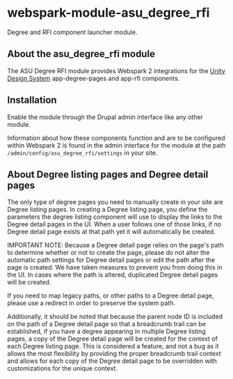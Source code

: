 # webspark-module-asu_degree_rfi
Degree and RFI component launcher module.

## About the asu_degree_rfi module
The ASU Degree RFI module provides Webspark 2 integrations for the 
[Unity Design System](https://unity.web.asu.edu) app-degree-pages and 
app-rfi components.

## Installation
Enable the module through the Drupal admin interface like any other
module.

Information about how these components function and are to be
configured within Webspark 2 is found in the admin interface 
for the module at the path `/admin/config/asu_degree_rfi/settings`
in your site.

## About Degree listing pages and Degree detail pages
The only type of degree pages you need to manually create in your site 
are Degree listing pages. In creating a Degree listing page, you define
the parameters the degree listing component will use to display the links
to the Degree detail pages in the UI. When a user follows one of those
links, if no Degree detail page exists at that path yet it will 
automatically be created.

IMPORTANT NOTE:
Because a Degree detail page relies on the page's path to determine
whether or not to create the page, please do not alter the automatic
path settings for Degree detail pages or edit the path after the page
is created. We have taken measures to prevent you from doing this in
the UI. In cases where the path is altered, duplicated Degree detail
pages will be created.

If you need to map legacy paths, or other paths to a Degree detail
page, please use a redirect in order to preserve the system path.

Additionally, it should be noted that because the parent node ID is 
included on the path of a Degree detail page so that a breadcrumb trail
can be established, if you have a degree appearing in multiple Degree
listing pages, a copy of the Degree detail page will be created for the
context of each Degree listing page. This is considered a feature, and
not a bug as it allows the most flexibility by providing the proper
breadcrumb trail context and allows for each copy of the Degree detail
page to be overridden with customizations for the unique context.
